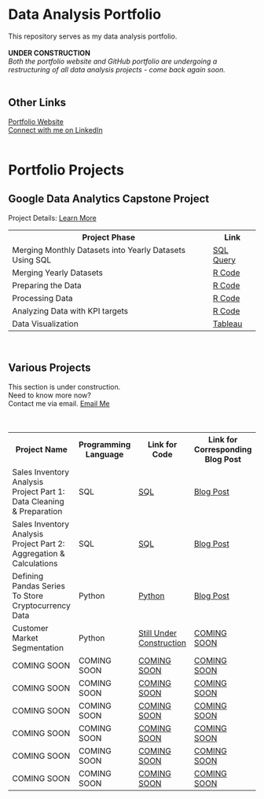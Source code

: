 # Data Analysis Portfolio
This repository serves as my data analysis portfolio. 
<br/>
<br/>
<b> UNDER CONSTRUCTION </b>
<br/>
<i> Both the portfolio website and GitHub portfolio are undergoing a restructuring of all data analysis projects - come back again soon. </i>
<br/>
<br/>
<h2> Other Links </h2>
 <a href="www.claire-scanlon.com"> Portfolio Website </a>
</br>
<a href="www.linkedin.com/in//clairescanlon">Connect with me on LinkedIn</a>
</br>
</br>

<h1> Portfolio Projects </h1>

<h2><b> Google Data Analytics Capstone Project   </h2></b>
Project Details:  <a href="https://claire-scanlon.com/salesinventoryanalysis](https://claire-scanlon.com/google-capstone-project"> Learn More </a> 
</head>
<body>
 
</br>

<table>
 
  <tr>
<th>Project Phase</th>
<th> Link </th>
  </tr>
  
  <tr>
    <td> Merging Monthly Datasets into Yearly Datasets Using SQL </td></td>
    <td> <a href=" "> SQL Query </a> </td></td>
  </tr>
  
  <tr>
    <td> Merging Yearly Datasets </td></td>
    <td> <a href="https://github.com/clairescanlon/CyclisticBikeData/blob/c1fcdfb183789f8503098a1232a9161b6aaa0404/MergingYearlyDatasets"> R Code </a> </td></td>
  </tr>
  
  <tr>
    <td> Preparing the Data </td></td>
    <td> <a href="https://github.com/clairescanlon/CyclisticBikeData/blob/c1fcdfb183789f8503098a1232a9161b6aaa0404/DataPreparation"> R Code </a> </td></td>
  </tr>
 
  <tr>
    <td> Processing Data </td></td>
    <td> <a href="https://github.com/clairescanlon/CyclisticBikeData/blob/c1fcdfb183789f8503098a1232a9161b6aaa0404/ProcessingData"> R Code </a> </td></td>
  </tr>

   <tr>
    <td> Analyzing Data with KPI targets </td></td>
    <td> <a href="https://github.com/clairescanlon/CyclisticBikeData/blob/c1fcdfb183789f8503098a1232a9161b6aaa0404/AnalyzeKPIs"> R Code </a> </td></td>
  </tr>
  
  <tr>
    <td> Data Visualization </td></td>
    <td> <a href="https://public.tableau.com/views/CyclisticBikeRideData/MostPopularStartStations?:language=en-US&:display_count=n&:origin=viz_share_link"> Tableau </a> </td></td>
  </tr> 


</table>

</br>

<h2> Various Projects  </h2>
This section is under construction.
</br>
Need to know more now? 
</br>
 Contact me via email. 
<a href="mailto:clairehelenscanlon@gmail.com"> Email Me </a>
</br>
</br>
</head>
<body>


</br>
 
<table>
 
  <tr>
<th> Project Name </th>
<th> Programming Language </th>
<th> Link for Code </th>
<th> Link for Corresponding Blog Post </th>
  </tr>

<tr>
    <td> Sales Inventory Analysis Project Part 1: Data Cleaning & Preparation </td></td>
    <td> SQL </td></td>
    <td> <a href="https://github.com/clairescanlon/SalesInventoryAnalysis/blob/74e98266fe01e1ce7872eac8609a43e17b4c8097/DataCleaning_Prep"> SQL </a> </td>
     <td> <a href="https://claire-scanlon.com/salesinventoryanalysis"> Blog Post </a> </td></td>
  </tr>

  <tr>
    <td> Sales Inventory Analysis Project Part 2: Aggregation & Calculations </td></td>
    <td> SQL </td></td>
    <td> <a href="https://github.com/clairescanlon/SalesInventoryAnalysis/blob/portfolio/Aggregation_Calculations"> SQL </a> </td>
    <td> <a href="https://claire-scanlon.com/salesinventoryanalysis"> Blog Post </a> </td></td>
  </tr>

  
  <tr>
    <td> Defining Pandas Series To Store Cryptocurrency Data </td></td>
    <td> Python </td></td>
    <td> <a href="https://github.com/clairescanlon/Data_Analysis_Portfolio/blob/ee5d8929ba6113bb2e6d0a94a427388f2e4337b4/Defining%20Pandas%20Series%20To%20Store%20Cryptocurrency%20Data"> Python </a> </td></td>
    <td> <a href="https://claire-scanlon.com/crypto/"> Blog Post </a> </td></td>
  </tr>
  

  <tr>
    <td> Customer Market Segmentation </td></td>
    <td> Python </td></td>
    <td> <a href="https://github.com/clairescanlon/Data_Analysis_Portfolio/blob/223cd286e2ceb5f644f05b52393d41e0ae5e1816/Customer%20Market%20Segmentation%20(1).ipynb"> Still Under Construction </a> </td></td>
    <td> <a href="https://claire-scanlon.com/customer-market-segmentation"> COMING SOON </a> </td></td>
  </tr>

  <tr>
    <td> COMING SOON </td></td>
    <td> COMING SOON </td></td>
    <td> <a href="LINK"> COMING SOON </a> </td></td>
    <td> <a href="LINK"> COMING SOON </a> </td></td>
  </tr>

   <tr>
    <td> COMING SOON </td></td>
    <td> COMING SOON </td></td>
    <td> <a href="LINK"> COMING SOON </a> </td></td>
    <td> <a href="LINK"> COMING SOON </a> </td></td>
  </tr>

   <tr>
    <td> COMING SOON </td></td>
    <td> COMING SOON </td></td>
    <td> <a href="LINK"> COMING SOON </a> </td></td>
    <td> <a href="LINK"> COMING SOON </a> </td></td>
  </tr>

   <tr>
    <td> COMING SOON </td></td>
    <td> COMING SOON </td></td>
    <td> <a href="LINK"> COMING SOON </a> </td></td>
    <td> <a href="LINK"> COMING SOON </a> </td></td>
  </tr>

   <tr>
    <td> COMING SOON </td></td>
    <td> COMING SOON </td></td>
    <td> <a href="LINK"> COMING SOON </a> </td></td>
    <td> <a href="LINK"> COMING SOON </a> </td></td>
  </tr>

   <tr>
    <td> COMING SOON </td></td>
    <td> COMING SOON </td></td>
    <td> <a href="LINK"> COMING SOON </a> </td></td>
    <td> <a href="LINK"> COMING SOON </a> </td></td>
  </tr>
  
</table>

